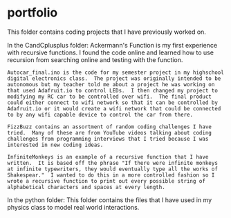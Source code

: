 # portfolio

This folder contains coding projects that I have previously worked on.

In the CandCplusplus folder:
	Ackermann's Function is my first experience with recursive functions.  I found the code online and learned how to use recursion from searching online and testing with the function.

	Autocar_final.ino is the code for my semester project in my highschool digital electronics class.  The project was originally intended to be autonomous but my teacher told me about a project he was working on that used Adafruit.io to control LEDs.  I then changed my project to modifying my RC car to be controlled over wifi.  The final product could either connect to wifi network so that it can be controlled by Adafruit.io or it would create a wifi network that could be connected to by any wifi capable device to control the car from there.

	FizzBuzz contains an assortment of random coding challenges I have tried.  Many of these are from YouTube videos talking about coding challenges from programming interviews that I tried because I was interested in new coding ideas.

	InfiniteMonkeys is an example of a recursive function that I have written.  It is based off the phrase "If there were infinite monkeys at infinite typewriters, they would eventually type all the works of Shakespear."  I wanted to do this in a more controlled fashion so I wrote a recursive function to print out every possible string of alphabetical characters and spaces at every length.

In the python folder:
	This folder contains the files that I have used in my physics class to model real world interactions.
